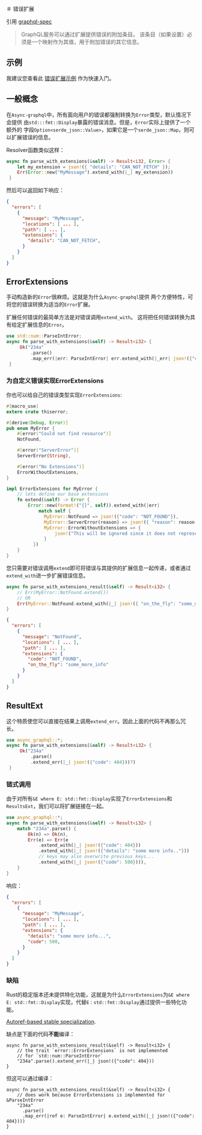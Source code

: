 ＃ 错误扩展

引用 [graphql-spec](https://spec.graphql.org/June2018/#example-fce18)

> GraphQL服务可以通过扩展提供错误的附加条目。
> 该条目（如果设置）必须是一个映射作为其值，用于附加错误的其它信息。

## 示例

我建议您查看此 [错误扩展示例](https://github.com/async-graphql/examples/blob/master/actix-web/error-extensions/src/main.rs) 作为快速入门。

## 一般概念

在`Async-graphql`中，所有面向用户的错误都强制转换为`Error`类型，默认情况下会提供
由`std:::fmt::Display`暴露的错误消息。但是，`Error`实际上提供了一个额外的
字段`Option<serde_json::Value>`，如果它是一个`serde_json::Map`，则可以扩展错误的信息。

Resolver函数类似这样：

```rust
async fn parse_with_extensions(&self) -> Result<i32, Error> {
    let my_extension = json!({ "details": "CAN_NOT_FETCH" });
    Err(Error::new("MyMessage").extend_with(|_| my_extension))
 }
```

然后可以返回如下响应：

```json
{
  "errors": [
    {
      "message": "MyMessage",
      "locations": [ ... ],
      "path": [ ... ],
      "extensions": {
        "details": "CAN_NOT_FETCH",
      }
    }
  ]
}
```


## ErrorExtensions

手动构造新的`Error`很麻烦。这就是为什么`Async-graphql`提供
两个方便特性，可将您的错误转换为适当的`Error`扩展。

扩展任何错误的最简单方法是对错误调用`extend_with`。
这将把任何错误转换为具有给定扩展信息的`Error`。

```rust
use std::num::ParseIntError;
async fn parse_with_extensions(&self) -> Result<i32> {
     Ok("234a"
         .parse()
         .map_err(|err: ParseIntError| err.extend_with(|_err| json!({"code": 404})))?)
 }
```

### 为自定义错误实现ErrorExtensions

你也可以给自己的错误类型实现`ErrorExtensions`:


```rust
#[macro_use]
extern crate thiserror;

#[derive(Debug, Error)]
pub enum MyError {
    #[error("Could not find resource")]
    NotFound,

    #[error("ServerError")]
    ServerError(String),

    #[error("No Extensions")]
    ErrorWithoutExtensions,
}

impl ErrorExtensions for MyError {
    // lets define our base extensions
    fn extend(&self) -> Error {
        Error::new(format!("{}", self)).extend_with(|err| 
            match self {
              MyError::NotFound => json!({"code": "NOT_FOUND"}),
              MyError::ServerError(reason) => json!({ "reason": reason }),
              MyError::ErrorWithoutExtensions => {
                  json!("This will be ignored since it does not represent an object.")
              }
          })
    }
}
```

您只需要对错误调用`extend`即可将错误与其提供的扩展信息一起传递，或者通过`extend_with`进一步扩展错误信息。

```rust
async fn parse_with_extensions_result(&self) -> Result<i32> {
    // Err(MyError::NotFound.extend())
    // OR
    Err(MyError::NotFound.extend_with(|_| json!({ "on_the_fly": "some_more_info" })))
}
```

```json
{
  "errors": [
    {
      "message": "NotFound",
      "locations": [ ... ],
      "path": [ ... ],
      "extensions": {
        "code": "NOT_FOUND",
        "on_the_fly": "some_more_info"
      }
    }
  ]
}
```

## ResultExt
这个特质使您可以直接在结果上调用`extend_err`。因此上面的代码不再那么冗长。

```rust
use async_graphql::*;
async fn parse_with_extensions(&self) -> Result<i32> {
     Ok("234a"
         .parse()
         .extend_err(|_| json!({"code": 404}))?)
 }

```

### 链式调用

由于对所有`&E where E: std::fmt::Display`实现了`ErrorExtensions`和`ResultsExt`，我们可以将扩展链接在一起。

```rust
use async_graphql::*;
async fn parse_with_extensions(&self) -> Result<i32> {
    match "234a".parse() {
        Ok(n) => Ok(n),
        Err(e) => Err(e
            .extend_with(|_| json!({"code": 404}))
            .extend_with(|_| json!({"details": "some more info.."}))
            // keys may also overwrite previous keys...
            .extend_with(|_| json!({"code": 500}))),
    }
}
```

响应：

```json
{
  "errors": [
    {
      "message": "MyMessage",
      "locations": [ ... ],
      "path": [ ... ],
      "extensions": {
      	"details": "some more info...",
        "code": 500,
      }
    }
  ]
}
```

### 缺陷

Rust的稳定版本还未提供特化功能，这就是为什么`ErrorExtensions`为`&E where E: std::fmt::Display`实现，代替`E：std::fmt::Display`通过提供一些特化功能。

[Autoref-based stable specialization](https://github.com/dtolnay/case-studies/blob/master/autoref-specialization/README.md).

缺点是下面的代码**不能**编译：

```rust,ignore,does_not_compile
async fn parse_with_extensions_result(&self) -> Result<i32> {
    // the trait `error::ErrorExtensions` is not implemented
    // for `std::num::ParseIntError`
    "234a".parse().extend_err(|_| json!({"code": 404}))
}
```

但这可以通过编译：

```rust,ignore,does_not_compile
async fn parse_with_extensions_result(&self) -> Result<i32> {
    // does work because ErrorExtensions is implemented for &ParseIntError
    "234a"
      .parse()
      .map_err(|ref e: ParseIntError| e.extend_with(|_| json!({"code": 404})))
}
```

